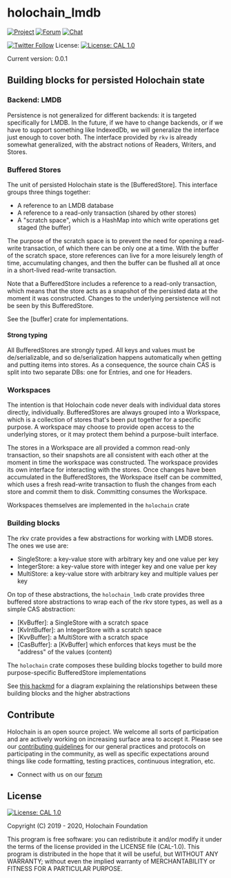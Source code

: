 # holochain_lmdb

[![Project](https://img.shields.io/badge/project-holochain-blue.svg?style=flat-square)](http://holochain.org/)
[![Forum](https://img.shields.io/badge/chat-forum%2eholochain%2enet-blue.svg?style=flat-square)](https://forum.holochain.org)
[![Chat](https://img.shields.io/badge/chat-chat%2eholochain%2enet-blue.svg?style=flat-square)](https://chat.holochain.org)

[![Twitter Follow](https://img.shields.io/twitter/follow/holochain.svg?style=social&label=Follow)](https://twitter.com/holochain)
License: [![License: CAL 1.0](https://img.shields.io/badge/License-CAL%201.0-blue.svg)](https://github.com/holochain/cryptographic-autonomy-license)

Current version: 0.0.1

## Building blocks for persisted Holochain state

### Backend: LMDB

Persistence is not generalized for different backends: it is targeted specifically for LMDB. In the future, if we have to change backends, or if we have to support something like IndexedDb, we will generalize the interface just enough to cover both. The interface provided by `rkv` is already somewhat generalized, with the abstract notions of Readers, Writers, and Stores.

### Buffered Stores

The unit of persisted Holochain state is the [BufferedStore]. This interface groups three things together:

- A reference to an LMDB database
- A reference to a read-only transaction (shared by other stores)
- A "scratch space", which is a HashMap into which write operations get staged (the buffer)

The purpose of the scratch space is to prevent the need for opening a read-write transaction, of which there can be only one at a time. With the buffer of the scratch space, store references can live for a more leisurely length of time, accumulating changes, and then the buffer can be flushed all at once in a short-lived read-write transaction.

Note that a BufferedStore includes a reference to a read-only transaction, which means that the store acts as a snapshot of the persisted data at the moment it was constructed. Changes to the underlying persistence will not be seen by this BufferedStore.

See the [buffer] crate for implementations.

#### Strong typing

All BufferedStores are strongly typed. All keys and values must be de/serializable, and so de/serialization happens automatically when getting and putting items into stores. As a consequence, the source chain CAS is split into two separate DBs: one for Entries, and one for Headers.

### Workspaces

The intention is that Holochain code never deals with individual data stores directly, individually. BufferedStores are always grouped into a Workspace, which is a collection of stores that's been put together for a specific purpose. A workspace may choose to provide open access to the underlying stores, or it may protect them behind a purpose-built interface.

The stores in a Workspace are all provided a common read-only transaction, so their snapshots are all consistent with each other at the moment in time the workspace was constructed. The workspace provides its own interface for interacting with the stores. Once changes have been accumulated in the BufferedStores, the Workspace itself can be committed, which uses a fresh read-write transaction to flush the changes from each store and commit them to disk. Committing consumes the Workspace.

Workspaces themselves are implemented in the `holochain` crate

### Building blocks

The rkv crate provides a few abstractions for working with LMDB stores. The ones we use are:

- SingleStore: a key-value store with arbitrary key and one value per key
- IntegerStore: a key-value store with integer key and one value per key
- MultiStore: a key-value store with arbitrary key and multiple values per key

On top of these abstractions, the `holochain_lmdb` crate provides three buffered store abstractions to wrap each of the rkv store types, as well as a simple CAS abstraction:

- [KvBuffer]: a SingleStore with a scratch space
- [KvIntBuffer]: an IntegerStore with a scratch space
- [KvvBuffer]: a MultiStore with a scratch space
- [CasBuffer]: a [KvBuffer] which enforces that keys must be the "address" of the values (content)

The `holochain` crate composes these building blocks together to build more purpose-specific BufferedStore implementations

See [this hackmd](https://holo.hackmd.io/@holochain/SkuVLpqEL) for a diagram explaining the relationships between these building blocks and the higher abstractions

## Contribute
Holochain is an open source project.  We welcome all sorts of participation and are actively working on increasing surface area to accept it.  Please see our [contributing guidelines](/CONTRIBUTING.md) for our general practices and protocols on participating in the community, as well as specific expectations around things like code formatting, testing practices, continuous integration, etc.

* Connect with us on our [forum](https://forum.holochain.org)

## License
 [![License: CAL 1.0](https://img.shields.io/badge/License-CAL-1.0-blue.svg)](https://github.com/holochain/cryptographic-autonomy-license)

Copyright (C) 2019 - 2020, Holochain Foundation

This program is free software: you can redistribute it and/or modify it under the terms of the license
provided in the LICENSE file (CAL-1.0).  This program is distributed in the hope that it will be useful,
but WITHOUT ANY WARRANTY; without even the implied warranty of MERCHANTABILITY or FITNESS FOR A PARTICULAR
PURPOSE.
